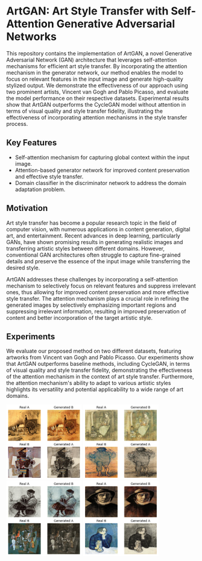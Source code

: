 # ArtGAN: Art Style Transfer with Self-Attention Generative Adversarial Networks

This repository contains the implementation of ArtGAN, a novel Generative Adversarial Network (GAN) architecture that leverages self-attention mechanisms for efficient art style transfer. By incorporating the attention mechanism in the generator network, our method enables the model to focus on relevant features in the input image and generate high-quality stylized output. We demonstrate the effectiveness of our approach using two prominent artists, Vincent van Gogh and Pablo Picasso, and evaluate the model performance on their respective datasets. Experimental results show that ArtGAN outperforms the CycleGAN model without attention in terms of visual quality and style transfer fidelity, illustrating the effectiveness of incorporating attention mechanisms in the style transfer process.

## Key Features
* Self-attention mechanism for capturing global context within the input image.
* Attention-based generator network for improved content preservation and effective style transfer.
* Domain classifier in the discriminator network to address the domain adaptation problem.

## Motivation
Art style transfer has become a popular research topic in the field of computer vision, with numerous applications in content generation, digital art, and entertainment. Recent advances in deep learning, particularly GANs, have shown promising results in generating realistic images and transferring artistic styles between different domains. However, conventional GAN architectures often struggle to capture fine-grained details and preserve the essence of the input image while transferring the desired style.

ArtGAN addresses these challenges by incorporating a self-attention mechanism to selectively focus on relevant features and suppress irrelevant ones, thus allowing for improved content preservation and more effective style transfer. The attention mechanism plays a crucial role in refining the generated images by selectively emphasizing important regions and suppressing irrelevant information, resulting in improved preservation of content and better incorporation of the target artistic style.

## Experiments
We evaluate our proposed method on two different datasets, featuring artworks from Vincent van Gogh and Pablo Picasso. Our experiments show that ArtGAN outperforms baseline methods, including CycleGAN, in terms of visual quality and style transfer fidelity, demonstrating the effectiveness of the attention mechanism in the context of art style transfer. Furthermore, the attention mechanism's ability to adapt to various artistic styles highlights its versatility and potential applicability to a wide range of art domains.

<img src="Images/ArtGAN-Main-1.png" alt="ArtGAN Output" width="200" height="200"> <img src="Images/ArtGAN-Main-2.png" alt="Image Description 2" width="200" height="200">
<img src="Images/ArtGAN-Main-3.png" alt="ArtGAN Output" width="200" height="200"> <img src="Images/ArtGAN-Main-4.png" alt="Image Description 2" width="200" height="200">
